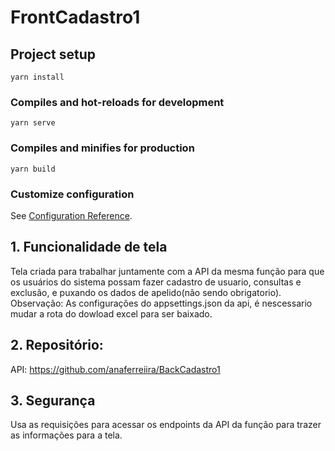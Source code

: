 # FrontCadastro1

## Project setup
```
yarn install
```

### Compiles and hot-reloads for development
```
yarn serve
```

### Compiles and minifies for production
```
yarn build
```

### Customize configuration
See [Configuration Reference](https://cli.vuejs.org/config/).

## 1. Funcionalidade de tela
Tela criada para trabalhar juntamente com a API da mesma função para que os usuários
do sistema possam fazer cadastro de usuario, consultas e exclusão,
 e puxando os dados de apelido(não sendo obrigatorio).
Observação: As configurações do appsettings.json da api, é nescessario mudar a rota do dowload excel para ser baixado.

## 2. Repositório:

API: https://github.com/anaferreiira/BackCadastro1


## 3. Segurança
Usa as requisições para acessar os endpoints da API da função
para trazer as informações para a tela. 
